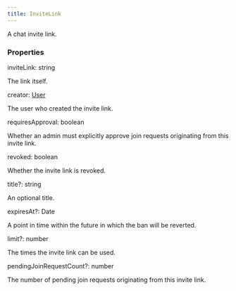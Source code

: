 ```yaml
---
title: InviteLink
---
```


A chat invite link.

### Properties

<div class="flex flex-col gap-3"><div><div class="flex gap-2"><div class="font-mono"><span class="font-bold">inviteLink</span><span class="opacity-50">:</span> <span>string</span></div></div><div class="pl-3"><div class="no-margin">

The link itself.

</div></div></div><div><div class="flex gap-2"><div class="font-mono"><span class="font-bold">creator</span><span class="opacity-50">:</span> <a href="/gh/types/user"  >User</a></div></div><div class="pl-3"><div class="no-margin">

The user who created the invite link.

</div></div></div><div><div class="flex gap-2"><div class="font-mono"><span class="font-bold">requiresApproval</span><span class="opacity-50">:</span> <span>boolean</span></div></div><div class="pl-3"><div class="no-margin">

Whether an admin must explicitly approve join requests originating from this invite link.

</div></div></div><div><div class="flex gap-2"><div class="font-mono"><span class="font-bold">revoked</span><span class="opacity-50">:</span> <span>boolean</span></div></div><div class="pl-3"><div class="no-margin">

Whether the invite link is revoked.

</div></div></div><div><div class="flex gap-2"><div class="font-mono"><span class="font-bold">title</span><span class="opacity-50"><span title="Optional" class="cursor-help">?</span>:</span> <span>string</span></div></div><div class="pl-3"><div class="no-margin">

An optional title.

</div></div></div><div><div class="flex gap-2"><div class="font-mono"><span class="font-bold">expiresAt</span><span class="opacity-50"><span title="Optional" class="cursor-help">?</span>:</span> <span href="/">Date</span></div></div><div class="pl-3"><div class="no-margin">

A point in time within the future in which the ban will be reverted.

</div></div></div><div><div class="flex gap-2"><div class="font-mono"><span class="font-bold">limit</span><span class="opacity-50"><span title="Optional" class="cursor-help">?</span>:</span> <span>number</span></div></div><div class="pl-3"><div class="no-margin">

The times the invite link can be used.

</div></div></div><div><div class="flex gap-2"><div class="font-mono"><span class="font-bold">pendingJoinRequestCount</span><span class="opacity-50"><span title="Optional" class="cursor-help">?</span>:</span> <span>number</span></div></div><div class="pl-3"><div class="no-margin">

The number of pending join requests originating from this invite link.

</div></div></div></div>

